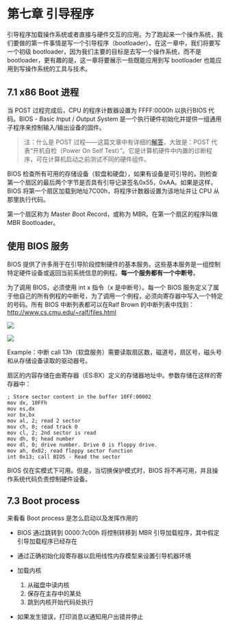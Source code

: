 # 第七章 引导程序



引导程序加载操作系统或者直接与硬件交互的应用。为了跑起来一个操作系统，我们要做的第一件事情是写一个引导程序（bootloader）。在这一章中，我们将要写一个初级 bootloader，因为我们主要的目标是去写一个操作系统，而不是 bootloader，更有趣的是，这一章将要展示一些既能应用到写 bootloader 也能应用到写操作系统的工具与技术。



## 7.1 x86 Boot 进程

当 POST 过程完成后，CPU 的程序计数器设置为 FFFF:0000h 以执行BIOS 代码。BIOS - *B*asic *I*nput / *O*utput *S*ystem 是一个执行硬件初始化并提供一组通用子程序来控制输入/输出设备的固件。



> 注：什么是 POST 过程——这篇文章中有详细的[解答](https://pc.net/helpcenter/answers/post_power_on_self_test)，大致是：POST 代表“开机自检（Power On Self Test）”。它是计算机硬件中内置的诊断程序，可在计算机启动之前测试不同的硬件组件。





BIOS 检查所有可用的存储设备（软盘和硬盘），如果有设备是可引导的，则检查第一个扇区的最后两个字节是否具有引导记录签名0x55，0xAA。如果是这样，BIOS 将第一个扇区加载到地址7C00h，将程序计数器设置为该地址并让 CPU 从那里执行代码。





第一个扇区称为 *M*aster *B*oot *R*ecord，或称为 MBR。在第一个扇区的程序叫做 MBR Bootloader。







## 使用 BIOS 服务

BIOS 提供了许多用于在引导阶段控制硬件的基本服务。这些基本服务是一组控制特定硬件设备或返回当前系统信息的例程。**每一个服务都有一个中断号**。





为了调用 BIOS，必须使用 int x 指令（x 是中断号）。每一个 BIOS 服务定义了属于他自己的所有例程的中断号，为了调用一个例程，必须向寄存器中写入一个特定的号码。所有 BIOS 中断列表都可以在Ralf Brown 的中断列表中找到：http://www.cs.cmu.edu/~ralf/files.html





![](https://upload-images.jianshu.io/upload_images/15548795-e95d24b1700d7e51.png?imageMogr2/auto-orient/strip%7CimageView2/2/w/1240)





![](https://upload-images.jianshu.io/upload_images/15548795-31b7e353f8ac4cb3.png?imageMogr2/auto-orient/strip%7CimageView2/2/w/1240)





Example：中断 call 13h（软盘服务）需要读取扇区数，磁道号，扇区号，磁头号和从存储设备读取的驱动器号。



扇区的内容存储在由寄存器（ES:BX）定义的存储器地址中。参数存储在这样的寄存器中：





```assembly
; Store sector content in the buffer 10FF:00002
mov dx, 10FFh
mov es,dx
xor bx,bx
mov al, 2; read 2 sector
mov ch, 0; read track 0
mov cl, 2; 2nd sector is read
mov dh, 0; head number
mov dl, 0; drive number. Drive 0 is floppy drive.
mov ah, 0x02; read floppy sector function
int 0x13; call BIOS - Read the sector
```



BIOS 仅在实模式下可用。但是，当切换保护模式时，BIOS 将不再可用，并且操作系统代码负责控制硬件设备。



## 7.3 Boot process



来看看 Boot process 是怎么启动以及发挥作用的



+ BIOS 通过跳转到 0000:7c00h 将控制转移到 MBR 引导加载程序，其中假定引导加载程序已经存在

+ 通过正确初始化段寄存器以启用线性内存模型来设置引导机器环境

+ 加载内核
  1. 从磁盘中读内核
  2. 保存在主存中的某处
  3. 跳到内核开始代码处执行
+ 如果发生错误，打印消息以通知用户出错并停止





